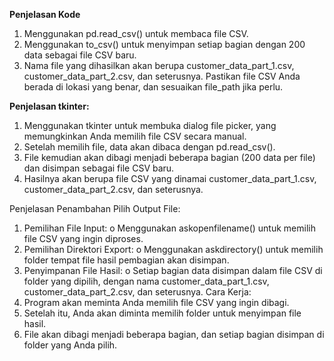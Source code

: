 **Penjelasan Kode**
1. Menggunakan pd.read_csv() untuk membaca file CSV.
2. Menggunakan to_csv() untuk menyimpan setiap bagian dengan 200 data sebagai file CSV baru.
3. Nama file yang dihasilkan akan berupa customer_data_part_1.csv, customer_data_part_2.csv, dan seterusnya.
Pastikan file CSV Anda berada di lokasi yang benar, dan sesuaikan file_path jika perlu.

**Penjelasan tkinter:**
1. Menggunakan tkinter untuk membuka dialog file picker, yang memungkinkan Anda memilih file CSV secara manual.
2. Setelah memilih file, data akan dibaca dengan pd.read_csv().
3. File kemudian akan dibagi menjadi beberapa bagian (200 data per file) dan disimpan sebagai file CSV baru.
4. Hasilnya akan berupa file CSV yang dinamai customer_data_part_1.csv, customer_data_part_2.csv, dan seterusnya.

Penjelasan Penambahan Pilih Output File:
1.	Pemilihan File Input:
o	Menggunakan askopenfilename() untuk memilih file CSV yang ingin diproses.
2.	Pemilihan Direktori Export:
o	Menggunakan askdirectory() untuk memilih folder tempat file hasil pembagian akan disimpan.
3.	Penyimpanan File Hasil:
o	Setiap bagian data disimpan dalam file CSV di folder yang dipilih, dengan nama customer_data_part_1.csv, customer_data_part_2.csv, dan seterusnya.
Cara Kerja:
1.	Program akan meminta Anda memilih file CSV yang ingin dibagi.
2.	Setelah itu, Anda akan diminta memilih folder untuk menyimpan file hasil.
3.	File akan dibagi menjadi beberapa bagian, dan setiap bagian disimpan di folder yang Anda pilih.
